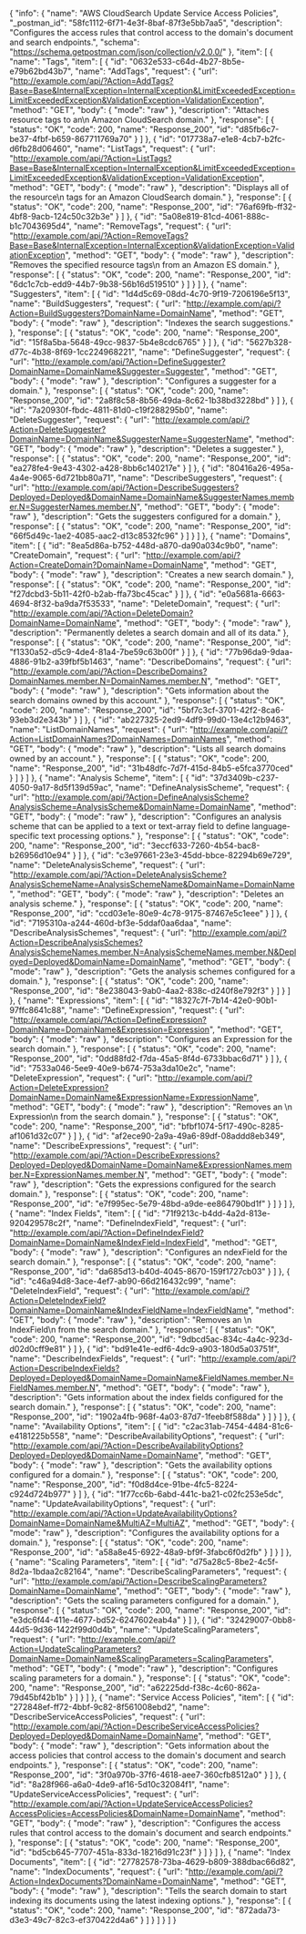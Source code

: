 {
  "info": {
    "name": "AWS CloudSearch Update Service Access Policies",
    "_postman_id": "58fc1112-6f71-4e3f-8baf-87f3e5bb7aa5",
    "description": "Configures the access rules that control access to the domain's document and search endpoints.",
    "schema": "https://schema.getpostman.com/json/collection/v2.0.0/"
  },
  "item": [
    {
      "name": "Tags",
      "item": [
        {
          "id": "0632e533-c64d-4b27-8b5e-e79b62bd43b7",
          "name": "AddTags",
          "request": {
            "url": "http://example.com/api/?Action=AddTags?Base=Base&InternalException=InternalException&LimitExceededException=LimitExceededException&ValidationException=ValidationException",
            "method": "GET",
            "body": {
              "mode": "raw"
            },
            "description": "Attaches resource tags to an\n Amazon CloudSearch domain."
          },
          "response": [
            {
              "status": "OK",
              "code": 200,
              "name": "Response_200",
              "id": "d85fb6c7-be37-4fbf-b659-867711769a70"
            }
          ]
        },
        {
          "id": "017738a7-e1e8-4cb7-b2fc-d6fb28d06460",
          "name": "ListTags",
          "request": {
            "url": "http://example.com/api/?Action=ListTags?Base=Base&InternalException=InternalException&LimitExceededException=LimitExceededException&ValidationException=ValidationException",
            "method": "GET",
            "body": {
              "mode": "raw"
            },
            "description": "Displays all of the resource\n tags for an Amazon CloudSearch domain."
          },
          "response": [
            {
              "status": "OK",
              "code": 200,
              "name": "Response_200",
              "id": "76af69fb-ff32-4bf8-9acb-124c50c32b3e"
            }
          ]
        },
        {
          "id": "5a08e819-81cd-4061-888c-b1c7043695d4",
          "name": "RemoveTags",
          "request": {
            "url": "http://example.com/api/?Action=RemoveTags?Base=Base&InternalException=InternalException&ValidationException=ValidationException",
            "method": "GET",
            "body": {
              "mode": "raw"
            },
            "description": "Removes the specified resource tags\n from an Amazon ES domain."
          },
          "response": [
            {
              "status": "OK",
              "code": 200,
              "name": "Response_200",
              "id": "6dc1c7cb-edd9-44b7-9b38-56b16d519510"
            }
          ]
        }
      ]
    },
    {
      "name": "Suggesters",
      "item": [
        {
          "id": "1d4d5c69-08dd-4c70-9f19-7206196e5f13",
          "name": "BuildSuggesters",
          "request": {
            "url": "http://example.com/api/?Action=BuildSuggesters?DomainName=DomainName",
            "method": "GET",
            "body": {
              "mode": "raw"
            },
            "description": "Indexes the search suggestions."
          },
          "response": [
            {
              "status": "OK",
              "code": 200,
              "name": "Response_200",
              "id": "15f8a5ba-5648-49cc-9837-5b4e8cdc6765"
            }
          ]
        },
        {
          "id": "5627b328-d77c-4b38-8f69-1cc224968221",
          "name": "DefineSuggester",
          "request": {
            "url": "http://example.com/api/?Action=DefineSuggester?DomainName=DomainName&Suggester=Suggester",
            "method": "GET",
            "body": {
              "mode": "raw"
            },
            "description": "Configures a suggester for a domain."
          },
          "response": [
            {
              "status": "OK",
              "code": 200,
              "name": "Response_200",
              "id": "2a8f8c58-8b56-49da-8c62-1b38bd3228bd"
            }
          ]
        },
        {
          "id": "7a20930f-fbdc-4811-81d0-c19f288295b0",
          "name": "DeleteSuggester",
          "request": {
            "url": "http://example.com/api/?Action=DeleteSuggester?DomainName=DomainName&SuggesterName=SuggesterName",
            "method": "GET",
            "body": {
              "mode": "raw"
            },
            "description": "Deletes a suggester."
          },
          "response": [
            {
              "status": "OK",
              "code": 200,
              "name": "Response_200",
              "id": "ea278fe4-9e43-4302-a428-8bb6c140217e"
            }
          ]
        },
        {
          "id": "80416a26-495a-4a4e-9065-6d721bb80a71",
          "name": "DescribeSuggesters",
          "request": {
            "url": "http://example.com/api/?Action=DescribeSuggesters?Deployed=Deployed&DomainName=DomainName&SuggesterNames.member.N=SuggesterNames.member.N",
            "method": "GET",
            "body": {
              "mode": "raw"
            },
            "description": "Gets the suggesters configured for a domain."
          },
          "response": [
            {
              "status": "OK",
              "code": 200,
              "name": "Response_200",
              "id": "66f5d49c-1ae2-4085-aac2-d13c8532fc96"
            }
          ]
        }
      ]
    },
    {
      "name": "Domains",
      "item": [
        {
          "id": "8ea5d86a-b752-448d-a870-da90a034c9b0",
          "name": "CreateDomain",
          "request": {
            "url": "http://example.com/api/?Action=CreateDomain?DomainName=DomainName",
            "method": "GET",
            "body": {
              "mode": "raw"
            },
            "description": "Creates a new search domain."
          },
          "response": [
            {
              "status": "OK",
              "code": 200,
              "name": "Response_200",
              "id": "f27dcbd3-5b11-42f0-b2ab-ffa73bc45cac"
            }
          ]
        },
        {
          "id": "e0a5681a-6663-4694-8f32-ba9da7f53533",
          "name": "DeleteDomain",
          "request": {
            "url": "http://example.com/api/?Action=DeleteDomain?DomainName=DomainName",
            "method": "GET",
            "body": {
              "mode": "raw"
            },
            "description": "Permanently deletes a search domain and all of its data."
          },
          "response": [
            {
              "status": "OK",
              "code": 200,
              "name": "Response_200",
              "id": "f1330a52-d5c9-4de4-81a4-7be59c63b00f"
            }
          ]
        },
        {
          "id": "77b96da9-9daa-4886-91b2-a39fbf5b1463",
          "name": "DescribeDomains",
          "request": {
            "url": "http://example.com/api/?Action=DescribeDomains?DomainNames.member.N=DomainNames.member.N",
            "method": "GET",
            "body": {
              "mode": "raw"
            },
            "description": "Gets information about the search domains owned by this account."
          },
          "response": [
            {
              "status": "OK",
              "code": 200,
              "name": "Response_200",
              "id": "5bf7c3cf-3701-42f2-8ca6-93eb3d2e343b"
            }
          ]
        },
        {
          "id": "ab227325-2ed9-4df9-99d0-13e4c12b9463",
          "name": "ListDomainNames",
          "request": {
            "url": "http://example.com/api/?Action=ListDomainNames?DomainNames=DomainNames",
            "method": "GET",
            "body": {
              "mode": "raw"
            },
            "description": "Lists all search domains owned by an account."
          },
          "response": [
            {
              "status": "OK",
              "code": 200,
              "name": "Response_200",
              "id": "31b48dfc-7d7f-415d-84b5-e5fca3770ced"
            }
          ]
        }
      ]
    },
    {
      "name": "Analysis Scheme",
      "item": [
        {
          "id": "37d3409b-c237-4050-9a17-8d5f139d59ac",
          "name": "DefineAnalysisScheme",
          "request": {
            "url": "http://example.com/api/?Action=DefineAnalysisScheme?AnalysisScheme=AnalysisScheme&DomainName=DomainName",
            "method": "GET",
            "body": {
              "mode": "raw"
            },
            "description": "Configures an analysis scheme that can be applied to a text or text-array field to define language-specific text processing options."
          },
          "response": [
            {
              "status": "OK",
              "code": 200,
              "name": "Response_200",
              "id": "3eccf633-7260-4b54-bac8-b26956d10e94"
            }
          ]
        },
        {
          "id": "c3e97661-23e3-45dd-bbce-82294b69e729",
          "name": "DeleteAnalysisScheme",
          "request": {
            "url": "http://example.com/api/?Action=DeleteAnalysisScheme?AnalysisSchemeName=AnalysisSchemeName&DomainName=DomainName",
            "method": "GET",
            "body": {
              "mode": "raw"
            },
            "description": "Deletes an analysis scheme."
          },
          "response": [
            {
              "status": "OK",
              "code": 200,
              "name": "Response_200",
              "id": "ccd03e1e-80e9-4c78-9175-87467e5c1eee"
            }
          ]
        },
        {
          "id": "7195310a-a244-460d-bf3e-5ddaf0aa6daa",
          "name": "DescribeAnalysisSchemes",
          "request": {
            "url": "http://example.com/api/?Action=DescribeAnalysisSchemes?AnalysisSchemeNames.member.N=AnalysisSchemeNames.member.N&Deployed=Deployed&DomainName=DomainName",
            "method": "GET",
            "body": {
              "mode": "raw"
            },
            "description": "Gets the analysis schemes configured for a domain."
          },
          "response": [
            {
              "status": "OK",
              "code": 200,
              "name": "Response_200",
              "id": "8e238043-9ab0-4aa2-838c-d240f8e792f3"
            }
          ]
        }
      ]
    },
    {
      "name": "Expressions",
      "item": [
        {
          "id": "18327c7f-7b14-42e0-90b1-97ffc8641c88",
          "name": "DefineExpression",
          "request": {
            "url": "http://example.com/api/?Action=DefineExpression?DomainName=DomainName&Expression=Expression",
            "method": "GET",
            "body": {
              "mode": "raw"
            },
            "description": "Configures an Expression  for the search domain."
          },
          "response": [
            {
              "status": "OK",
              "code": 200,
              "name": "Response_200",
              "id": "0dd88fd2-f7da-45a5-8f4d-6733bbac6d71"
            }
          ]
        },
        {
          "id": "7533a046-5ee9-40e9-b674-753a3da10e2c",
          "name": "DeleteExpression",
          "request": {
            "url": "http://example.com/api/?Action=DeleteExpression?DomainName=DomainName&ExpressionName=ExpressionName",
            "method": "GET",
            "body": {
              "mode": "raw"
            },
            "description": "Removes an \n  Expression\n  from the search domain."
          },
          "response": [
            {
              "status": "OK",
              "code": 200,
              "name": "Response_200",
              "id": "bfbf1074-5f17-490c-8285-af1061d32c07"
            }
          ]
        },
        {
          "id": "af2ece90-2a9a-49a6-89df-08addd8eb349",
          "name": "DescribeExpressions",
          "request": {
            "url": "http://example.com/api/?Action=DescribeExpressions?Deployed=Deployed&DomainName=DomainName&ExpressionNames.member.N=ExpressionNames.member.N",
            "method": "GET",
            "body": {
              "mode": "raw"
            },
            "description": "Gets the expressions configured for the search domain."
          },
          "response": [
            {
              "status": "OK",
              "code": 200,
              "name": "Response_200",
              "id": "e7f995ec-5e79-48bd-a9de-ee864790bd1f"
            }
          ]
        }
      ]
    },
    {
      "name": "Index Fields",
      "item": [
        {
          "id": "71f9213c-b4dd-4a2d-813e-920429578c2f",
          "name": "DefineIndexField",
          "request": {
            "url": "http://example.com/api/?Action=DefineIndexField?DomainName=DomainName&IndexField=IndexField",
            "method": "GET",
            "body": {
              "mode": "raw"
            },
            "description": "Configures an ndexField  for the search domain."
          },
          "response": [
            {
              "status": "OK",
              "code": 200,
              "name": "Response_200",
              "id": "da685d13-b40d-4045-8670-159f1727cb03"
            }
          ]
        },
        {
          "id": "c46a94d8-3ace-4ef7-ab90-66d216432c99",
          "name": "DeleteIndexField",
          "request": {
            "url": "http://example.com/api/?Action=DeleteIndexField?DomainName=DomainName&IndexFieldName=IndexFieldName",
            "method": "GET",
            "body": {
              "mode": "raw"
            },
            "description": "Removes an \n  IndexField\n  from the search domain."
          },
          "response": [
            {
              "status": "OK",
              "code": 200,
              "name": "Response_200",
              "id": "9dbcd5ac-834c-4a4c-923d-d02d0cff9e81"
            }
          ]
        },
        {
          "id": "bd91e41e-edf6-4dc9-a903-180d5a03751f",
          "name": "DescribeIndexFields",
          "request": {
            "url": "http://example.com/api/?Action=DescribeIndexFields?Deployed=Deployed&DomainName=DomainName&FieldNames.member.N=FieldNames.member.N",
            "method": "GET",
            "body": {
              "mode": "raw"
            },
            "description": "Gets information about the index fields configured for the search domain."
          },
          "response": [
            {
              "status": "OK",
              "code": 200,
              "name": "Response_200",
              "id": "1902a4fb-968f-4a03-87d7-1feeb8f588da"
            }
          ]
        }
      ]
    },
    {
      "name": "Availability Options",
      "item": [
        {
          "id": "c2ac31ab-7454-4484-81c6-e4181225b558",
          "name": "DescribeAvailabilityOptions",
          "request": {
            "url": "http://example.com/api/?Action=DescribeAvailabilityOptions?Deployed=Deployed&DomainName=DomainName",
            "method": "GET",
            "body": {
              "mode": "raw"
            },
            "description": "Gets the availability options configured for a domain."
          },
          "response": [
            {
              "status": "OK",
              "code": 200,
              "name": "Response_200",
              "id": "f0d8d4ce-91be-4fc5-8224-c924d724b977"
            }
          ]
        },
        {
          "id": "1f77cc6b-6abd-441c-ba21-c02fc253e5dc",
          "name": "UpdateAvailabilityOptions",
          "request": {
            "url": "http://example.com/api/?Action=UpdateAvailabilityOptions?DomainName=DomainName&MultiAZ=MultiAZ",
            "method": "GET",
            "body": {
              "mode": "raw"
            },
            "description": "Configures the availability options for a domain."
          },
          "response": [
            {
              "status": "OK",
              "code": 200,
              "name": "Response_200",
              "id": "a58a8e45-6922-48a9-bf9f-3fabc6f0d2fb"
            }
          ]
        }
      ]
    },
    {
      "name": "Scaling Parameters",
      "item": [
        {
          "id": "d75a28c5-8be2-4c5f-8d2a-1bdaa2c82164",
          "name": "DescribeScalingParameters",
          "request": {
            "url": "http://example.com/api/?Action=DescribeScalingParameters?DomainName=DomainName",
            "method": "GET",
            "body": {
              "mode": "raw"
            },
            "description": "Gets the scaling parameters configured for a domain."
          },
          "response": [
            {
              "status": "OK",
              "code": 200,
              "name": "Response_200",
              "id": "e3dc6f44-411e-4677-bd52-6247602eab4a"
            }
          ]
        },
        {
          "id": "32429007-0bb8-44d5-9d36-1422f99d0d4b",
          "name": "UpdateScalingParameters",
          "request": {
            "url": "http://example.com/api/?Action=UpdateScalingParameters?DomainName=DomainName&ScalingParameters=ScalingParameters",
            "method": "GET",
            "body": {
              "mode": "raw"
            },
            "description": "Configures scaling parameters for a domain."
          },
          "response": [
            {
              "status": "OK",
              "code": 200,
              "name": "Response_200",
              "id": "a62225dd-f38c-4c60-862a-79d45bf42b1b"
            }
          ]
        }
      ]
    },
    {
      "name": "Service Access Policies",
      "item": [
        {
          "id": "272848ef-ff72-4bbf-9c82-8f561008ebd2",
          "name": "DescribeServiceAccessPolicies",
          "request": {
            "url": "http://example.com/api/?Action=DescribeServiceAccessPolicies?Deployed=Deployed&DomainName=DomainName",
            "method": "GET",
            "body": {
              "mode": "raw"
            },
            "description": "Gets information about the access policies that control access to the domain's document and search endpoints."
          },
          "response": [
            {
              "status": "OK",
              "code": 200,
              "name": "Response_200",
              "id": "3f0a970b-37f6-4618-aee7-360cfb8512a0"
            }
          ]
        },
        {
          "id": "8a28f966-a6a0-4de9-af16-5d10c32084f1",
          "name": "UpdateServiceAccessPolicies",
          "request": {
            "url": "http://example.com/api/?Action=UpdateServiceAccessPolicies?AccessPolicies=AccessPolicies&DomainName=DomainName",
            "method": "GET",
            "body": {
              "mode": "raw"
            },
            "description": "Configures the access rules that control access to the domain's document and search endpoints."
          },
          "response": [
            {
              "status": "OK",
              "code": 200,
              "name": "Response_200",
              "id": "bd5cb645-7707-451a-833d-18216d91c23f"
            }
          ]
        }
      ]
    },
    {
      "name": "Index Documents",
      "item": [
        {
          "id": "27782578-73ba-4629-b809-388dbac66d82",
          "name": "IndexDocuments",
          "request": {
            "url": "http://example.com/api/?Action=IndexDocuments?DomainName=DomainName",
            "method": "GET",
            "body": {
              "mode": "raw"
            },
            "description": "Tells the search domain to start indexing its documents using the latest indexing options."
          },
          "response": [
            {
              "status": "OK",
              "code": 200,
              "name": "Response_200",
              "id": "872ada73-d3e3-49c7-82c3-ef370422d4a6"
            }
          ]
        }
      ]
    }
  ]
}